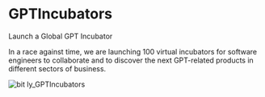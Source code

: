 # GPTIncubators
Launch a  Global GPT Incubator

In a race against time, we are launching 100 virtual incubators for software engineers to collaborate and to discover
the next GPT-related products in different sectors of business.

![bit ly_GPTIncubators](https://user-images.githubusercontent.com/35175615/216729409-5e191106-66bc-479f-9934-ef3c66c1f743.png)
